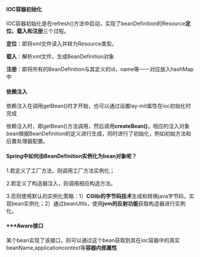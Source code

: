 #### IOC容器初始化

IOC容器初始化是在refresh()方法中启动，实现了beanDefinition的Resource**定位、载入和注册**三个过程。

**定位**：即将xml文件读入并转为Resource类型。

**载入**：解析xml文件，生成BeanDefinition对象

**注册**：即将所有的BeanDefinition与其定义的id，name等一一对应放入hashMap中

#### 依赖注入

依赖注入在调用getBean()时才开始，也可以通过设置lay-init属性在ioc初始化时完成

依赖注入时，即getBean()方法调用，然后调用**createBean()**，相应的注入对象bean根据BeanDefinition的定义进行生成，同时进行了初始化，例如初始方法和后置处理器配置。

#### Spring中如何由BeanDefinition实例化为bean对象呢？

1.若定义了工厂方法，则调用工厂方法实例化；

2.若定义了构造器注入，则调用相应构造方法。

3.否则使用默认的实例化策略：1）**CGlib的字节码技术**生成和转换java字节码，实现bean实例化；2）通过beanUtlls，使用**jvm的反射功能**获取构造器进行实例化。

#### ***Aware接口

某个bean实现了该接口，则可以通过这个bean获取到其在ioc容器中的真实beanName,applicationcontext等**容器内部属性**